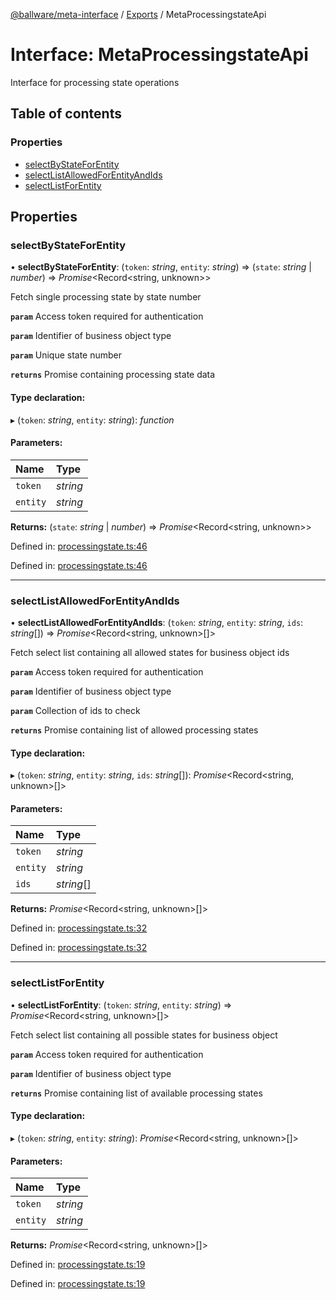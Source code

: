 [@ballware/meta-interface](../README.md) / [Exports](../modules.md) / MetaProcessingstateApi

# Interface: MetaProcessingstateApi

Interface for processing state operations

## Table of contents

### Properties

- [selectByStateForEntity](metaprocessingstateapi.md#selectbystateforentity)
- [selectListAllowedForEntityAndIds](metaprocessingstateapi.md#selectlistallowedforentityandids)
- [selectListForEntity](metaprocessingstateapi.md#selectlistforentity)

## Properties

### selectByStateForEntity

• **selectByStateForEntity**: (`token`: *string*, `entity`: *string*) => (`state`: *string* \| *number*) => *Promise*<Record<string, unknown\>\>

Fetch single processing state by state number

**`param`** Access token required for authentication

**`param`** Identifier of business object type

**`param`** Unique state number

**`returns`** Promise containing processing state data

#### Type declaration:

▸ (`token`: *string*, `entity`: *string*): *function*

#### Parameters:

Name | Type |
:------ | :------ |
`token` | *string* |
`entity` | *string* |

**Returns:** (`state`: *string* \| *number*) => *Promise*<Record<string, unknown\>\>

Defined in: [processingstate.ts:46](https://github.com/ballware/ballware-client/blob/c28ad0b/packages/meta-interface/src/processingstate.ts#L46)

Defined in: [processingstate.ts:46](https://github.com/ballware/ballware-client/blob/c28ad0b/packages/meta-interface/src/processingstate.ts#L46)

___

### selectListAllowedForEntityAndIds

• **selectListAllowedForEntityAndIds**: (`token`: *string*, `entity`: *string*, `ids`: *string*[]) => *Promise*<Record<string, unknown\>[]\>

Fetch select list containing all allowed states for business object ids

**`param`** Access token required for authentication

**`param`** Identifier of business object type

**`param`** Collection of ids to check

**`returns`** Promise containing list of allowed processing states

#### Type declaration:

▸ (`token`: *string*, `entity`: *string*, `ids`: *string*[]): *Promise*<Record<string, unknown\>[]\>

#### Parameters:

Name | Type |
:------ | :------ |
`token` | *string* |
`entity` | *string* |
`ids` | *string*[] |

**Returns:** *Promise*<Record<string, unknown\>[]\>

Defined in: [processingstate.ts:32](https://github.com/ballware/ballware-client/blob/c28ad0b/packages/meta-interface/src/processingstate.ts#L32)

Defined in: [processingstate.ts:32](https://github.com/ballware/ballware-client/blob/c28ad0b/packages/meta-interface/src/processingstate.ts#L32)

___

### selectListForEntity

• **selectListForEntity**: (`token`: *string*, `entity`: *string*) => *Promise*<Record<string, unknown\>[]\>

Fetch select list containing all possible states for business object

**`param`** Access token required for authentication

**`param`** Identifier of business object type

**`returns`** Promise containing list of available processing states

#### Type declaration:

▸ (`token`: *string*, `entity`: *string*): *Promise*<Record<string, unknown\>[]\>

#### Parameters:

Name | Type |
:------ | :------ |
`token` | *string* |
`entity` | *string* |

**Returns:** *Promise*<Record<string, unknown\>[]\>

Defined in: [processingstate.ts:19](https://github.com/ballware/ballware-client/blob/c28ad0b/packages/meta-interface/src/processingstate.ts#L19)

Defined in: [processingstate.ts:19](https://github.com/ballware/ballware-client/blob/c28ad0b/packages/meta-interface/src/processingstate.ts#L19)
